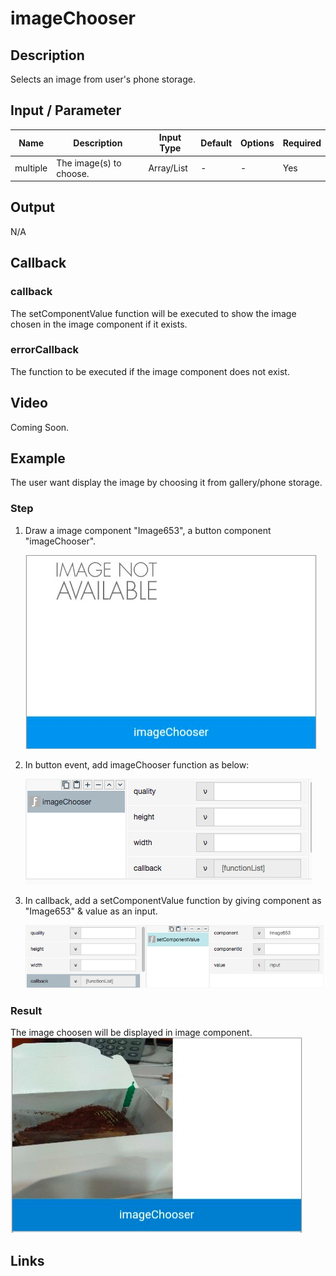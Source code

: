 # imageChooser

## Description

Selects an image from user's phone storage.

## Input / Parameter

| Name | Description | Input Type | Default | Options | Required |
| ------ | ------ | ------ | ------ | ------ | ------ |
| multiple | The image(s) to choose. | Array/List | - | - | Yes |

## Output

N/A

## Callback

### callback

The setComponentValue function will be executed to show the image chosen in the image component if it exists.

### errorCallback

The function to be executed if the image component does not exist.

## Video

Coming Soon.

<!-- Format: [![Video]({image-path}?raw=true)]({url-link}) -->


## Example


The user want display the image by choosing it from gallery/phone storage.

### Step

1. Draw a image component "Image653", a button component "imageChooser". 

    ![](../../../../document/function/Device/imageChooser/imageChooser-step-1.png?raw=true)
    
2. In button event, add imageChooser function as below: 

    ![](../../../../document/function/Device/imageChooser/imageChooser-step-2.png?raw=true)

3. In callback, add a setComponentValue function by giving component as "Image653" & value as an input.

    ![](../../../../document/function/Device/imageChooser/imageChooser-step-3.png?raw=true)

### Result

The image choosen will be displayed in image component.
![](../../../../document/function/Device/imageChooser/imageChooser-result-1.png?raw=true)



## Links